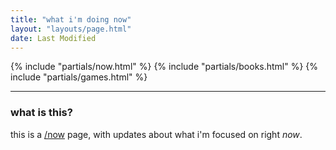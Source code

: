 ```yaml
---
title: "what i'm doing now"
layout: "layouts/page.html"
date: Last Modified
---
```


{% include "partials/now.html" %}
{% include "partials/books.html" %}
{% include "partials/games.html" %}

---

### what is this?

this is a [/now](https://nownownow.com/about) page, with updates about what i'm focused on right _now_.

